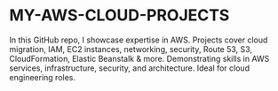 # MY-AWS-CLOUD-PROJECTS
In this GitHub repo, I showcase expertise in AWS. Projects cover cloud migration, IAM, EC2 instances, networking, security, Route 53, S3, CloudFormation, Elastic Beanstalk &amp; more. Demonstrating skills in AWS services, infrastructure, security, and architecture. Ideal for cloud engineering roles.
